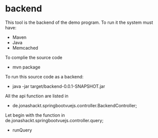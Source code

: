 # backend
This tool is the backend of the demo program.
To run it the system must have:
+ Maven
+ Java
+ Memcached

To complie the source code
+ mvn package

To run this source code as a backend:
+ java -jar target/backend-0.0.1-SNAPSHOT.jar

All the api function are listed in 
+ de.jonashackt.springbootvuejs.controller.BackendController;

Let begin with the function in de.jonashackt.springbootvuejs.controller.query;
+ runQuery
